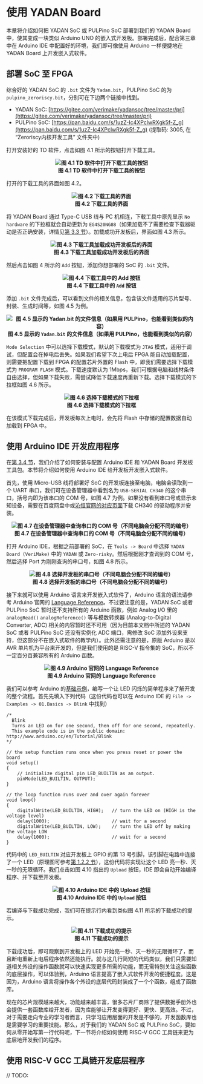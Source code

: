 # 使用 YADAN Board  
  
本章将介绍如何把 YADAN SoC 或 PULPino SoC 部署到我们的 YADAN Board 中，使其变成一块类似 Arduino UNO 的嵌入式开发板。部署完成后，配合第三章中在 Arduino IDE 中配置好的环境，我们即可像使用 Arduino 一样便捷地在 YADAN Board 上开发嵌入式软件。  
  
## 部署 SoC 至 FPGA  

综合好的 YADAN SoC 的 `.bit` 文件为 `Yadan.bit`，PULPino SoC 的为 `pulpino_zeroriscy.bit`，分别可在下边两个链接中找到。  
  
+ YADAN SoC: [https://gitee.com/verimake/yadansoc/tree/master/prj](https://gitee.com/verimake/yadansoc/tree/master/prj)
+ PULPino SoC: [https://pan.baidu.com/s/1uzZ-Ic4XPclwRXgk5f-Z_g](https://pan.baidu.com/s/1uzZ-Ic4XPclwRXgk5f-Z_g) (提取码: 3005, 在 “Zeroriscy内核开发工具” 文件夹中)
  
打开安装好的 TD 软件，点击如图 4.1 所示的按钮打开下载工具。
  
**<center>![图 4.1 TD 软件中打开下载工具的按钮](imgs/img_04_01.png)  
图 4.1 TD 软件中打开下载工具的按钮</center>** 
  
打开的下载工具的界面如图 4.2。  
**<center>![图 4.2 下载工具的界面](imgs/img_04_02.png)  
图 4.2 下载工具的界面</center>** 
  
将 YADAN Board 通过 Type-C USB 线与 PC 机相连，下载工具中原先显示 `No hardware` 的下拉框就会自动更新为 `EG4S20NG88`（如果加载不了需要检查下载器驱动是否正确安装，详情见[第 3.3 节](chap3.html#id3)）。加载成功开发板后，界面如图 4.3 所示。  
  
**<center>![图 4.3 下载工具加载成功开发板后的界面](imgs/img_04_03.png)  
图 4.3 下载工具加载成功开发板后的界面</center>** 
  
然后点击如图 4 所示的 `Add` 按钮，添加你想部署的 SoC 的 `.bit` 文件。
  
**<center>![图 4.4 下载工具中的 `Add` 按钮](imgs/img_04_04.png)  
图 4.4 下载工具中的 `Add` 按钮</center>**
  
添加 `.bit` 文件完成后，可以看到文件的相关信息，包含该文件适用的芯片型号、封装、生成时间等，如图 4.5 为例。  
  
**<center>![图 4.5 显示的 `Yadan.bit` 的文件信息（如果用 PULPino，也能看到类似的内容）](imgs/img_04_05.png)  
图 4.5 显示的 `Yadan.bit` 的文件信息（如果用 PULPino，也能看到类似的内容）</center>**

`Mode Selection` 中可以选择下载模式，默认的下载模式为 `JTAG` 模式，适用于调试，但配置会在掉电后丢失。如果我们希望下次上电后 FPGA 能自动加载配置，则需要把配置下载到 FPGA 的配置芯片外置的 Flash 中，即我们需要选择下载模式为 `PROGRAM FLASH` 模式。下载速度默认为 1Mbps，我们可根据电脑和线材条件自由选择，但如果下载失败，需尝试降低下载速度再重新下载。选择下载模式的下拉框如图 4.6 所示。

**<center>![图 4.6 选择下载模式的下拉框](imgs/img_04_06.png)  
图 4.6 选择下载模式的下拉框</center>**
  
在该模式下载完成后，开发板每次上电时，会先将 Flash 中存储的配置数据自动加载到 FPGA 中。  
  
## 使用 Arduino IDE 开发应用程序  
  
在[第 3.4 节](chap3.html#arduino-ide-yadan-board)，我们介绍了如何安装与配置 Arduino IDE 和 YADAN Board 开发板工具包。本节将介绍如何使用 Arduino IDE 给开发板开发嵌入式软件。
  
首先，使用 Micro-USB 线将部署好 SoC 的开发板连接至电脑，电脑会读取到一个 UART 串口，我们可在设备管理器中看到名为 `USB-SERIAL CH340` 的这个串口，括号内即为该串口的 COM 号，如图 4.7 为例。如果没有看到串口号或显示未知设备，需要在百度网盘中或[沁恒官网的对应页面](http://www.wch.cn/products/CH340.html)下载 CH340 的驱动程序并安装。  
  
**<center>![图 4.7 在设备管理器中查询串口的 COM 号（不同电脑会分配不同的编号）](imgs/img_04_07.png)  
图 4.7 在设备管理器中查询串口的 COM 号（不同电脑会分配不同的编号）</center>**

打开 Arduino IDE，根据之前部署的 SoC，在 `Tools -> Board` 中选择 `YADAN Board (VeriMake)` 中的 `YADAN` 或 `Zero-risky`。然后根据刚才查询到的 COM 号，然后选择 Port 为刚刚查询的串口号，如图 4.8 所示。  

**<center>![图 4.8 选择开发板的串口号（不同电脑会分配不同的编号）](imgs/img_04_08.png)  
图 4.8 选择开发板的串口号（不同电脑会分配不同的编号）</center>**
  
接下来就可以使用 Arduino 语言来开发嵌入式软件了，Arduino 语言的语法请参考 Arduino 官网的 [Language Reference](https://www.arduino.cc/reference/en/)。不过要注意的是，YADAN SoC 或者 PULPino SoC 暂时还不支持所有的 Arduino 函数，例如 Analog I/O 里的 `analogRead()` `analogReference()` 等与模数转换器 (Analog-to-Digital Converter, ADC) 相关的内容暂时还不可用（因为目前本文档中所述的 YADAN SoC 或者 PULPino SoC 还没有实例化 ADC 端口，需修改 SoC 添加外设来支持，但这部分不在嵌入式软件的教学内）。此外还需注意的是，原版 Arduino 是以 AVR 单片机为平台来开发的，但是我们使用的是 RISC-V 指令集的 SoC，所以不一定百分百兼容所有的 Arduino 函数。  
  
**<center>![图 4.9 Arduino 官网的 Language Reference](imgs/img_04_09.png)  
图 4.9 Arduino 官网的 Language Reference</center>**
  
我们可以参考 Arduino 的[基础示例](https://www.arduino.cc/en/Tutorial/BuiltInExamples)，编写一个让 LED 闪烁的简单程序来了解开发的整个流程。首先先填入下列代码（这份代码也可以在 Arduino IDE 的 `File -> Examples -> 01.Basics -> Blink` 中找到）
```
/*
  Blink
  Turns an LED on for one second, then off for one second, repeatedly.
  This example code is in the public domain: http://www.arduino.cc/en/Tutorial/Blink
*/

// the setup function runs once when you press reset or power the board
void setup() 
{
    // initialize digital pin LED_BUILTIN as an output.
    pinMode(LED_BUILTIN, OUTPUT);
}

// the loop function runs over and over again forever
void loop() 
{
    digitalWrite(LED_BUILTIN, HIGH);   // turn the LED on (HIGH is the voltage level)
    delay(1000);                       // wait for a second
    digitalWrite(LED_BUILTIN, LOW);    // turn the LED off by making the voltage LOW
    delay(1000);                       // wait for a second
}
```
  
代码中的 `LED_BUILTIN` 对应开发板上 GPIO 的第 13 号引脚，该引脚在电路中连接了一个 LED（原理图可参考[第 1.2.2 节](chap1.html#led)），这份代码将实现让这个 LED 亮一秒、灭一秒的无限循环。我们点击如图 4.10 指出的 `Upload` 按钮，IDE 即会自动开始编译程序、并下载至开发板。  
  
**<center>![图 4.10 Arduino IDE 中的 `Upload` 按钮](imgs/img_04_11.png)  
图 4.10 Arduino IDE 中的 `Upload` 按钮</center>**
  
若编译与下载成功完成，我们可在提示行内看到类似图 4.11 所示的下载成功的提示。  
  
**<center>![图 4.11 下载成功的提示](imgs/img_04_12.png)  
图 4.11 下载成功的提示</center>**
  
下载成功后，即可观察到开发板上的 LED 开始亮一秒、灭一秒的无限循环了，而且断电重新上电后程序依然还能执行。就与这几行简短的代码类似，我们只需要知道相关外设的操作函数就可以快速实现更多所需的功能，而无需特别关注这些函数的底层操作，可以体验到，Arduino 语言提高了嵌入式软件开发的便捷程度。这是因为，Arduino 语言将操作各个外设的底层代码封装成了一个个函数，组成了函数库。  
  
现在的芯片规模越来越大，功能越来越丰富，很多芯片厂商除了提供数据手册外也会提供一套函数库给开发者，因为库能够让开发变得更好、更快、更高效。不过，对于需要走向专业的学习者而言，只学习应用层面的开发是不够的，开发函数库也是需要学习的重要技能。那么，对于我们的 YADAN SoC 或 PULPino SoC，要如何从零开始写第一行代码呢，下一节将介绍如何使用 RISC-V GCC 工具链来更为底层地开发我们的程序。  

## 使用 RISC-V GCC 工具链开发底层程序  



// TODO:  
  
